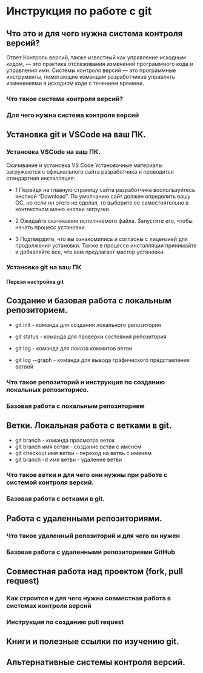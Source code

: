 # Инструкция по работе с git

## Что это и для чего нужна система контроля версий?

Ответ:Контроль версий, также известный как управление исходным кодом, — это практика отслеживания изменений программного кода и управления ими. Системы контроля версий — это программные инструменты, помогающие командам разработчиков управлять изменениями в исходном коде с течением времени.

### Что такое система контроля версий?

### Для чего нужна система контроля версий

## Установка git и VSCode на ваш ПК.

### Установка VSCode на ваш ПК.
Скачивание и установка VS Code
Установочные материалы загружаются с официального сайта разработчика и проводится стандартная инсталляция:

* 1 Перейдя на главную страницу сайта разработчика воспользуйтесь кнопкой “Download”. По умолчанию сайт должен определить вашу ОС, но если он этого не сделал, то выберите ее самостоятельно в контекстном меню кнопки загрузки.
* 2 Ожидайте скачивание исполняемого файла. Запустите его, чтобы начать процесс установки.

* 3 Подтвердите, что вы ознакомились и согласны с лицензией для продолжения установки. Также в процессе инсталляции принимайте и добавляйте все, что вам предлагает мастер установки.

### Установка git на ваш ПК

#### Первая настройка git

## Создание и базовая работа с локальным репозиторием.

* git init - команда для создания локального репозитория

* git status - команда для проверки состояния репозитория

* git log - команда для показа коммитов ветви

* git log --graph - команда для вывода графического представления ветвей


### Что такое репозиторий и инструкция по созданию локальных репозиториев.

### Базовая работа с локальным репозиторием

## Ветки. Локальная работа с ветками в git.

* git branch - команда просмотра веток
* git branch имя ветви - создание ветви с именем
* git checkout имя ветви - переход на ветвь с именем
* git branch -d имя ветви - удаление ветви


### Что такое ветки и для чего они нужны при работе с системой контроля версий.

### Базовая работа с ветками в git.

## Работа с удаленными репозиториями.

### Что такое удаленный репозиторий и для чего он нужен

### Базовая работа с удаленными репозиториями GitHub

## Совместная работа над проектом (fork, pull request)

### Как строится и для чего нужна совместная работа в системах контроля версий

### Инструкция по созданию pull request

## Книги и полезные ссылки по изучению git.

## Альтернативные системы контроля версий.
